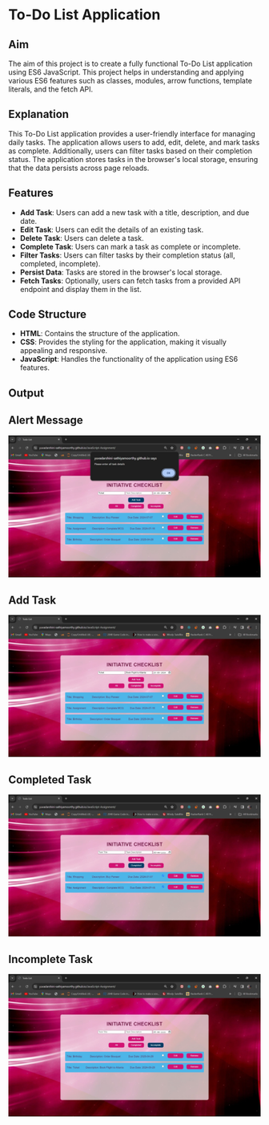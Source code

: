 # To-Do List Application

## Aim
The aim of this project is to create a fully functional To-Do List application using ES6 JavaScript. This project helps in understanding and applying various ES6 features such as classes, modules, arrow functions, template literals, and the fetch API.

## Explanation
This To-Do List application provides a user-friendly interface for managing daily tasks. The application allows users to add, edit, delete, and mark tasks as complete. Additionally, users can filter tasks based on their completion status. The application stores tasks in the browser's local storage, ensuring that the data persists across page reloads.

## Features
- **Add Task**: Users can add a new task with a title, description, and due date.
- **Edit Task**: Users can edit the details of an existing task.
- **Delete Task**: Users can delete a task.
- **Complete Task**: Users can mark a task as complete or incomplete.
- **Filter Tasks**: Users can filter tasks by their completion status (all, completed, incomplete).
- **Persist Data**: Tasks are stored in the browser's local storage.
- **Fetch Tasks**: Optionally, users can fetch tasks from a provided API endpoint and display them in the list.

## Code Structure
- **HTML**: Contains the structure of the application.
- **CSS**: Provides the styling for the application, making it visually appealing and responsive.
- **JavaScript**: Handles the functionality of the application using ES6 features.

## Output
## Alert Message
![img](op1.jpg)

## Add Task
![img](op2.jpg)

## Completed Task
![img](op3.jpg)

## Incomplete Task
![img](op4.jpg)


